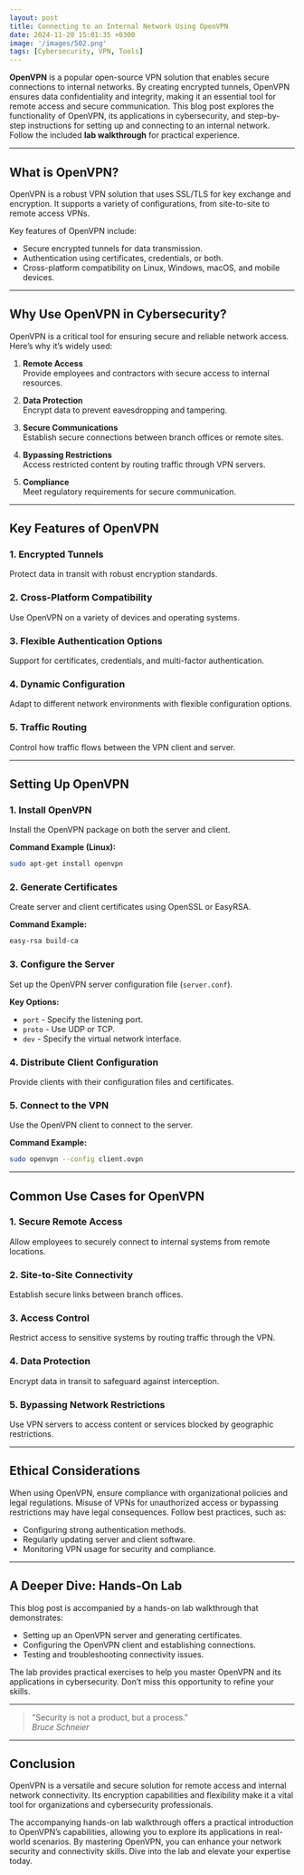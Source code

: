 ```yaml
---
layout: post
title: Connecting to an Internal Network Using OpenVPN
date: 2024-11-20 15:01:35 +0300
image: '/images/502.png'
tags: [Cybersecurity, VPN, Tools]
---
```


**OpenVPN** is a popular open-source VPN solution that enables secure connections to internal networks. By creating encrypted tunnels, OpenVPN ensures data confidentiality and integrity, making it an essential tool for remote access and secure communication. This blog post explores the functionality of OpenVPN, its applications in cybersecurity, and step-by-step instructions for setting up and connecting to an internal network. Follow the included **lab walkthrough** for practical experience.

---

## What is OpenVPN?

OpenVPN is a robust VPN solution that uses SSL/TLS for key exchange and encryption. It supports a variety of configurations, from site-to-site to remote access VPNs.

Key features of OpenVPN include:
- Secure encrypted tunnels for data transmission.  
- Authentication using certificates, credentials, or both.  
- Cross-platform compatibility on Linux, Windows, macOS, and mobile devices.  

---

## Why Use OpenVPN in Cybersecurity?

OpenVPN is a critical tool for ensuring secure and reliable network access. Here’s why it’s widely used:

1. **Remote Access**  
   Provide employees and contractors with secure access to internal resources.

2. **Data Protection**  
   Encrypt data to prevent eavesdropping and tampering.

3. **Secure Communications**  
   Establish secure connections between branch offices or remote sites.

4. **Bypassing Restrictions**  
   Access restricted content by routing traffic through VPN servers.

5. **Compliance**  
   Meet regulatory requirements for secure communication.

---

## Key Features of OpenVPN

### 1. **Encrypted Tunnels**
Protect data in transit with robust encryption standards.

### 2. **Cross-Platform Compatibility**
Use OpenVPN on a variety of devices and operating systems.

### 3. **Flexible Authentication Options**
Support for certificates, credentials, and multi-factor authentication.

### 4. **Dynamic Configuration**
Adapt to different network environments with flexible configuration options.

### 5. **Traffic Routing**
Control how traffic flows between the VPN client and server.

---

## Setting Up OpenVPN

### 1. **Install OpenVPN**
Install the OpenVPN package on both the server and client.

**Command Example (Linux):**
```bash
sudo apt-get install openvpn
```

### 2. **Generate Certificates**
Create server and client certificates using OpenSSL or EasyRSA.

**Command Example:**
```bash
easy-rsa build-ca
```

### 3. **Configure the Server**
Set up the OpenVPN server configuration file (`server.conf`).

**Key Options:**
- `port` - Specify the listening port.
- `proto` - Use UDP or TCP.
- `dev` - Specify the virtual network interface.

### 4. **Distribute Client Configuration**
Provide clients with their configuration files and certificates.

### 5. **Connect to the VPN**
Use the OpenVPN client to connect to the server.

**Command Example:**
```bash
sudo openvpn --config client.ovpn
```

---

## Common Use Cases for OpenVPN

### 1. **Secure Remote Access**
Allow employees to securely connect to internal systems from remote locations.

### 2. **Site-to-Site Connectivity**
Establish secure links between branch offices.

### 3. **Access Control**
Restrict access to sensitive systems by routing traffic through the VPN.

### 4. **Data Protection**
Encrypt data in transit to safeguard against interception.

### 5. **Bypassing Network Restrictions**
Use VPN servers to access content or services blocked by geographic restrictions.

---

## Ethical Considerations

When using OpenVPN, ensure compliance with organizational policies and legal regulations. Misuse of VPNs for unauthorized access or bypassing restrictions may have legal consequences. Follow best practices, such as:
- Configuring strong authentication methods.
- Regularly updating server and client software.
- Monitoring VPN usage for security and compliance.

---

## A Deeper Dive: Hands-On Lab

This blog post is accompanied by a hands-on lab walkthrough that demonstrates:
- Setting up an OpenVPN server and generating certificates.
- Configuring the OpenVPN client and establishing connections.
- Testing and troubleshooting connectivity issues.

The lab provides practical exercises to help you master OpenVPN and its applications in cybersecurity. Don’t miss this opportunity to refine your skills.

---

> "Security is not a product, but a process."  
> <cite>Bruce Schneier</cite>

---

## Conclusion

OpenVPN is a versatile and secure solution for remote access and internal network connectivity. Its encryption capabilities and flexibility make it a vital tool for organizations and cybersecurity professionals.

The accompanying hands-on lab walkthrough offers a practical introduction to OpenVPN’s capabilities, allowing you to explore its applications in real-world scenarios. By mastering OpenVPN, you can enhance your network security and connectivity skills. Dive into the lab and elevate your expertise today.
